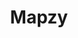 ---
draft: false
title: Mapzy
content:
  id: mapzy
  name: Mapzy
  logo: /images/applications/others/mapzy/logo.png
  website: https://mapzy.io/
  iframe_website: /website/applications/others/mapzy
  dashboardImage: /images/applications/others/mapzy/screenshot-1.png
  short_description: A simple, self-hostable store finder that cares about your privacy.
  description: "With Mapzy, you can add a beautiful store locator to your website without touching a line of code. It's simple, looks great on every device and doesn't invade your privacy."
  features:
    - title: Simple and pretty
      description: "We've designed Mapzy so that it looks great on every device and website. It's also very simple to use: your customers won't get lost in a myriad of unnecessary features. Mapzy does a few things, but does them really well."
    - title: No code required
      description: "Using the Mapzy dashboard, you can create your store locator in mere minutes without touching a line of code. Installing your map on your own website is also a piece of cake: just copy one line to your website and it's live! Mapzy works on every website - Wordpress, Shopify, Webflow, Squarespace - anything, really."
    - title: Privacy-friendly and GDPR compliant
      description: "We've built Mapzy with privacy in mind. We only set one essential cookie, we don't track your visitors and never will. It's worth noting that our mapping service provider - Mapbox - collects some anonymous technical data, that we can not disable. Learn more in our privacy policy. Mapzy is also fully compliant with GDPR, so you don't have to show an ugly cookie pop-up to your customers."
    - title: Open-source and self-hostable
      description: "Mapzy's source code is fully open-source and available on GitHub. The managed version of Mapzy is hosted on a data center in Frankfurt, Germany, which is powered by 100% renewable energy. But if you like, you can also host it yourself for free with the same features and without any restrictions. If you're a developer, you're very welcome to contribute to Mapzy, too!"
  screenshots:
    - /images/applications/others/mapzy/screenshot-1.png
    - /images/applications/others/mapzy/screenshot-2.png
---